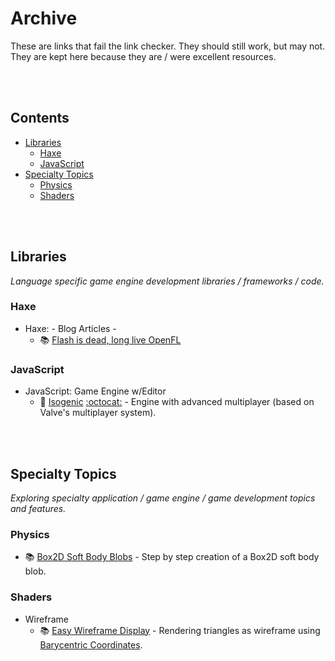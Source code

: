 <!-- markdown-link-check-disable -->

# Archive

These are links that fail the link checker. They should still work, but may not. They are kept here because they are / were excellent resources.

<br />
<br />

## Contents

- [Libraries](#libraries)
    - [Haxe](#haxe)
    - [JavaScript](#javascript)
- [Specialty Topics](#specialty-topics)
    - [Physics](#physics)
    - [Shaders](#shaders)

<br />
<br />

## Libraries
_Language specific game engine development libraries / frameworks / code._

### Haxe
- Haxe: - Blog Articles -
    - 📚 [Flash is dead, long live OpenFL](https://web.archive.org/web/20201112021925/https://gamasutra.com/blogs/LarsDoucet/20140318/213407/Flash_is_dead_long_live_OpenFL.php)

### JavaScript
- JavaScript: Game Engine w/Editor
    - 🎉 [Isogenic](https://www.isogenicengine.com) [:octocat:](https://github.com/irrelon/ige) - Engine with advanced multiplayer (based on Valve's multiplayer system).

<br />
<br />

## Specialty Topics
_Exploring specialty application / game engine / game development topics and features._

### Physics
- 📚 [Box2D Soft Body Blobs](https://www.emanueleferonato.com/2012/09/21/step-by-step-creation-of-a-box2d-soft-body-blob/) - Step by step creation of a Box2D soft body blob.

### Shaders
- Wireframe
    - 📚 [Easy Wireframe Display](https://web.archive.org/web/20190220052115/http://codeflow.org/entries/2012/aug/02/easy-wireframe-display-with-barycentric-coordinates/) - Rendering triangles as wireframe using [Barycentric Coordinates](https://en.wikipedia.org/wiki/Barycentric_coordinate_system).

<br />
<br />
